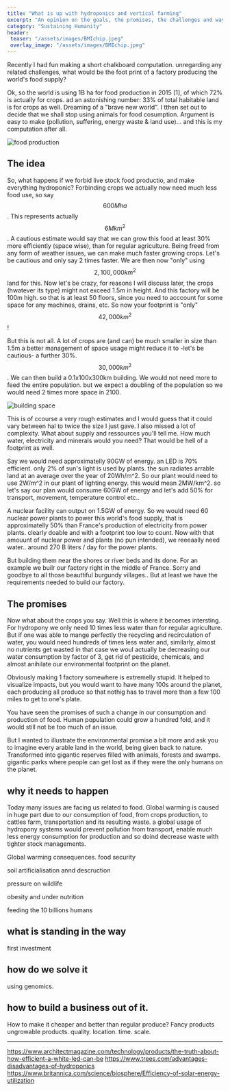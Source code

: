 ```yaml
---
title: "What is up with hydroponics and vertical farming"
excerpt: "An opinion on the goals, the promises, the challenges and ways forward in vertical farming"
category: "Sustaining Humanity"
header:
 teaser: "/assets/images/BMIchip.jpeg"
 overlay_image: "/assets/images/BMIchip.jpeg"
---
```


Recently I had fun making a short chalkboard computation. unregarding any related challenges, what would be the foot print of a factory producing the world's food supply?

Ok, so the world is using 1B ha for food production in 2015 [1], of which 72% is actually for crops. ad an astonishing number: 33% of total habitable land is for crops as well. Dreaming of a "brave new world". I tthen set out to decide that we shall stop using animals for food cosumption. Argument is easy to make (pollution, suffering, energy waste & land use)... and this is my computation after all.

![food production]()

## The idea

So, what happens if we forbid live stock food productio, and make everything hydroponic?
Forbinding crops we actually now need much less food use, so say $$600M ha$$. This represents actually $$6M km^2$$. A cautious estimate would say that we can grow this food at least 30% more efficiently (space wise), than for regular agriculture. Being freed from any form of weather issues, we can make much faster growing crops. Let's be cautious and only say 2 times faster. We are then now "only" using $$2,100,000 km^2$$ land for this. Now let's be crazy, for reasons I will discuss later, the crops (hwatever its type) might not exceed 1.5m in height. And this factory will be 100m high. so that is at least 50 floors, since you need to acccount for some space for any machines, drains, etc. So now your footprint is "only" $$42,000 km^2$$!

But this is not all. A lot of crops are (and can) be much smaller in size than 1.5m a better management of space usage might reduce it to -let's be cautious- a further 30%. $$30,000km^2$$.
We can then build a 0.1x100x300km building. We would not need more to feed the entire population. but we expect a doubling of the population so we would need 2 times more space in 2100.

![building space]()

This is of ccourse a very rough estimates and I would guess that it could vary between hal to twice the size I just gave. I also missed a lot of complexity. What about supply and ressources you'll tell me. How much water, electricity and minerals would you need? That would be hell of a footprint as well.

Say we would need approximatelly 90GW of energy. an LED is 70% efficient. only 2% of sun's light is used by plants. the sun radiates arrable land at an average over the year of 20Wh/m^2. So our plant would need to use 2W/m^2 in our plant of lighting energy. this would mean 2MW/km^2. so let's say our plan would consume 60GW of energy and let's add 50% for transport, movement, temperature control etc..

A nuclear facility can output on 1.5GW of energy. So we would need 60 nuclear power plants to power this world's food supply, that is approximatelly 50% than France's production of electricity from power plants. clearly doable and with a footprint too low to count. Now with that amouunt of nuclear power and plants (no pun intended), we reeeaally need water.. around 270 B liters / day for the power plants. 

But building them near the shores or river beds and its done. For an example we builr our factory right in the middle of France. Sorry and goodbye to all those beauttiful burgundy villages.. But at least we have the requirements needed to build our factory.

## The promises

Now what about the crops you say. Well this is where it becomes intersting. For hydropony we only need 10 times less water than for regular agriculture. But if one was able to mange perfectly the recycling and recirculation of water, you would need hundreds of times less water and, similarly, almost no nutrients get wasted in that case we woul actually be decreasing our water consumption by factor of 3, get rid of pesticide, chemicals, and almost anihilate our environmental footprint on the planet.

Obviously making 1 factory somewhere is extremelly stupid. It helped to visualize impacts, but you would want to have many 100s around the planet, each producing all produce so that nothig has to travel more than a few 100 miles to get to one's plate.

You have seen the promises of such a change in our consumption and production of food. Human population could grow a hundred fold, and it would still not be too much of an issue.

But I wanted to illustrate the environmental promise a bit more and ask you to imagine every arable land in the world, being given back to nature. Transformed into gigantic reserves filled with animals, forests and swamps. gigantic parks where people can get lost as if they were the only humans on the planet.

## why it needs to happen

Today many issues are facing us related to food. Global warming is caused in huge part due to our consumption of food, from crops production, to cattles farm, transportation and its resulting waste. a global usage of hydropony systems would prevent pollution from transport, enable much less energy consumption for production and so doind decrease waste with tighter stock managements.

Global warming consequences. food security


soil artificialisation annd descruction

pressure on wildlife

obesity and under nutrition

feeding the 10 billions humans


## what is standing in the way

first investment

## how do we solve it 
using genomics.

## how to build a business out of it.

How to make it cheaper and better than regular produce?
Fancy products
ungrowable products.
quality. location. time. scale.


----------
https://www.architectmagazine.com/technology/products/the-truth-about-how-efficient-a-white-led-can-be
https://www.trees.com/advantages-disadvantages-of-hydroponics
https://www.britannica.com/science/biosphere/Efficiency-of-solar-energy-utilization